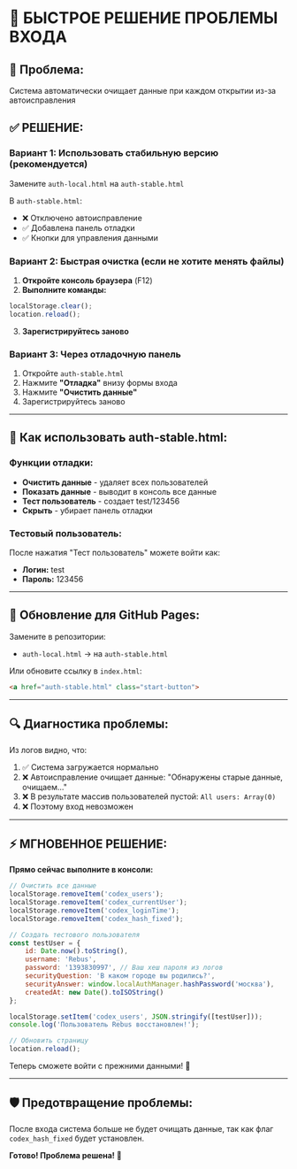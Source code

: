 # 🔧 БЫСТРОЕ РЕШЕНИЕ ПРОБЛЕМЫ ВХОДА

## 🚨 Проблема:
Система автоматически очищает данные при каждом открытии из-за автоисправления

## ✅ РЕШЕНИЕ:

### Вариант 1: Использовать стабильную версию (рекомендуется)
Замените `auth-local.html` на `auth-stable.html`

В `auth-stable.html`:
- ❌ Отключено автоисправление 
- ✅ Добавлена панель отладки
- ✅ Кнопки для управления данными

### Вариант 2: Быстрая очистка (если не хотите менять файлы)

1. **Откройте консоль браузера** (F12)
2. **Выполните команды:**
```javascript
localStorage.clear();
location.reload();
```
3. **Зарегистрируйтесь заново**

### Вариант 3: Через отладочную панель

1. Откройте `auth-stable.html`
2. Нажмите **"Отладка"** внизу формы входа
3. Нажмите **"Очистить данные"**
4. Зарегистрируйтесь заново

---

## 🎯 Как использовать auth-stable.html:

### Функции отладки:
- **Очистить данные** - удаляет всех пользователей
- **Показать данные** - выводит в консоль все данные
- **Тест пользователь** - создает test/123456
- **Скрыть** - убирает панель отладки

### Тестовый пользователь:
После нажатия "Тест пользователь" можете войти как:
- **Логин:** test
- **Пароль:** 123456

---

## 📁 Обновление для GitHub Pages:

Замените в репозитории:
- `auth-local.html` → на `auth-stable.html`

Или обновите ссылку в `index.html`:
```html
<a href="auth-stable.html" class="start-button">
```

---

## 🔍 Диагностика проблемы:

Из логов видно, что:
1. ✅ Система загружается нормально
2. ❌ Автоисправление очищает данные: "Обнаружены старые данные, очищаем..."
3. ❌ В результате массив пользователей пустой: `All users: Array(0)`
4. ❌ Поэтому вход невозможен

---

## ⚡ МГНОВЕННОЕ РЕШЕНИЕ:

**Прямо сейчас выполните в консоли:**
```javascript
// Очистить все данные
localStorage.removeItem('codex_users');
localStorage.removeItem('codex_currentUser'); 
localStorage.removeItem('codex_loginTime');
localStorage.removeItem('codex_hash_fixed');

// Создать тестового пользователя
const testUser = {
    id: Date.now().toString(),
    username: 'Rebus',
    password: '1393830997', // Ваш хеш пароля из логов
    securityQuestion: 'В каком городе вы родились?',
    securityAnswer: window.localAuthManager.hashPassword('москва'),
    createdAt: new Date().toISOString()
};

localStorage.setItem('codex_users', JSON.stringify([testUser]));
console.log('Пользователь Rebus восстановлен!');

// Обновить страницу
location.reload();
```

Теперь сможете войти с прежними данными! 🎉

---

## 🛡️ Предотвращение проблемы:

После входа система больше не будет очищать данные, так как флаг `codex_hash_fixed` будет установлен.

**Готово! Проблема решена! 🚀**
